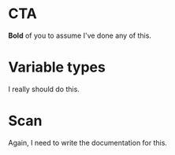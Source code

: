 
# CTA
**Bold** of you to assume I've done any of this.

# Variable types
I really should do this.

# Scan
Again, I need to write the documentation for this.
